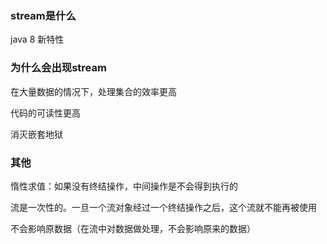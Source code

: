 ### stream是什么

java 8 新特性

### 为什么会出现stream

在大量数据的情况下，处理集合的效率更高

代码的可读性更高

消灭嵌套地狱

### 其他

惰性求值：如果没有终结操作，中间操作是不会得到执行的

流是一次性的。一旦一个流对象经过一个终结操作之后，这个流就不能再被使用

不会影响原数据（在流中对数据做处理，不会影响原来的数据）

